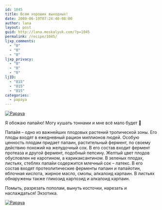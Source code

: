 ```yaml
---
id: 1045
title: Всем хороших выходных!
date: 2009-06-19T07:24:40-08:00
author: lana
layout: post
guid: http://lana.moskalyuk.com/?p=1045
permalink: /recipe/1045/
ljxp_comments:
  - "0"
  - "0"
  - "0"
ljxp_privacy:
  - "0"
  - "0"
  - "0"
ljID:
  - "815"
  - "815"
  - "815"
categories:
  - papaya
---
```

<a class="flickr-image alignnone" title="Papaya" rel="flickr-mgr" href="http://www.flickr.com/photos/67405678@N00/3641469964/"><img class="flickr-medium" src="http://farm4.static.flickr.com/3636/3641469964_62e5a229ca.jpg" alt="Papaya" /></a>

Я обожаю папайю! Могу кушать тоннами и мне всё мало будет 🙂

Папайя &#8211; одно из важнейших плодовых растений тропической зоны. Его плоды входят в ежедневный рацион миллионов людей. Особую ценность плодам придает папаин, растительный фермент, по своему действию похожий на желудочный сок. В его состав входит фермент протеаза и другой фермент, подобный пепсину. Желтый цвет плодов обусловлен не каротином, а карикаксантином. В зеленых плодах, листьях, стеблях папайи содержится млечный сок &#8211; латекс. В его состав входят протеолитические ферменты папаин и папайотин, яблочная кислота, жирное масло, смолы, алкалоид карпаин. В листьях обнаружены также гликозид карпозид и алкалоид карпаин.

Помыть, разрезать пополам, вынуть косточки, нарезать и наслаждаться! Экзотика.

<a class="flickr-image alignnone" title="Papaya" rel="flickr-mgr" href="http://www.flickr.com/photos/67405678@N00/3640663583/"><img class="flickr-medium" src="http://farm4.static.flickr.com/3316/3640663583_331bf7f9d4.jpg" alt="Papaya" /></a>